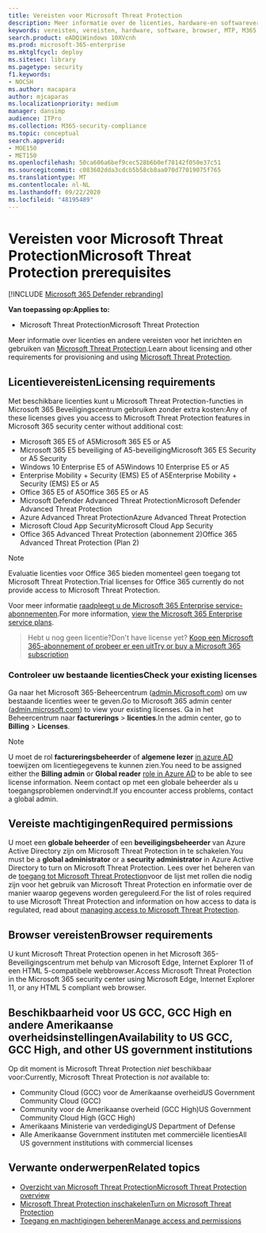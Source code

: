 ```yaml
---
title: Vereisten voor Microsoft Threat Protection
description: Meer informatie over de licenties, hardware-en softwarevereisten en andere configuratie-instellingen voor Microsoft Threat Protection
keywords: vereisten, vereisten, hardware, software, browser, MTP, M365, licentie, E5, A5, EMS, aankoop
search.product: eADQiWindows 10XVcnh
ms.prod: microsoft-365-enterprise
ms.mktglfcycl: deploy
ms.sitesec: library
ms.pagetype: security
f1.keywords:
- NOCSH
ms.author: macapara
author: mjcaparas
ms.localizationpriority: medium
manager: dansimp
audience: ITPro
ms.collection: M365-security-compliance
ms.topic: conceptual
search.appverid:
- MOE150
- MET150
ms.openlocfilehash: 50ca606a6bef9cec528b6b0ef78142f050e37c51
ms.sourcegitcommit: c083602dda3cdcb5b58cb8aa070d77019075f765
ms.translationtype: MT
ms.contentlocale: nl-NL
ms.lasthandoff: 09/22/2020
ms.locfileid: "48195489"
---
```

# <a name="microsoft-threat-protection-prerequisites"></a><span data-ttu-id="0067a-104">Vereisten voor Microsoft Threat Protection</span><span class="sxs-lookup"><span data-stu-id="0067a-104">Microsoft Threat Protection prerequisites</span></span>

[!INCLUDE [Microsoft 365 Defender rebranding](../includes/microsoft-defender.md)]


<span data-ttu-id="0067a-105">**Van toepassing op:**</span><span class="sxs-lookup"><span data-stu-id="0067a-105">**Applies to:**</span></span>
- <span data-ttu-id="0067a-106">Microsoft Threat Protection</span><span class="sxs-lookup"><span data-stu-id="0067a-106">Microsoft Threat Protection</span></span>

<span data-ttu-id="0067a-107">Meer informatie over licenties en andere vereisten voor het inrichten en gebruiken van [Microsoft Threat Protection](microsoft-threat-protection.md).</span><span class="sxs-lookup"><span data-stu-id="0067a-107">Learn about licensing and other requirements for provisioning and using [Microsoft Threat Protection](microsoft-threat-protection.md).</span></span>

## <a name="licensing-requirements"></a><span data-ttu-id="0067a-108">Licentievereisten</span><span class="sxs-lookup"><span data-stu-id="0067a-108">Licensing requirements</span></span>
<span data-ttu-id="0067a-109">Met beschikbare licenties kunt u Microsoft Threat Protection-functies in Microsoft 365 Beveiligingscentrum gebruiken zonder extra kosten:</span><span class="sxs-lookup"><span data-stu-id="0067a-109">Any of these licenses gives you access to Microsoft Threat Protection features in Microsoft 365 security center without additional cost:</span></span>

- <span data-ttu-id="0067a-110">Microsoft 365 E5 of A5</span><span class="sxs-lookup"><span data-stu-id="0067a-110">Microsoft 365 E5 or A5</span></span>
- <span data-ttu-id="0067a-111">Microsoft 365 E5 beveiliging of A5-beveiliging</span><span class="sxs-lookup"><span data-stu-id="0067a-111">Microsoft 365 E5 Security or A5 Security</span></span>
- <span data-ttu-id="0067a-112">Windows 10 Enterprise E5 of A5</span><span class="sxs-lookup"><span data-stu-id="0067a-112">Windows 10 Enterprise E5 or A5</span></span>
- <span data-ttu-id="0067a-113">Enterprise Mobility + Security (EMS) E5 of A5</span><span class="sxs-lookup"><span data-stu-id="0067a-113">Enterprise Mobility + Security (EMS) E5 or A5</span></span> 
- <span data-ttu-id="0067a-114">Office 365 E5 of A5</span><span class="sxs-lookup"><span data-stu-id="0067a-114">Office 365 E5 or A5</span></span>
- <span data-ttu-id="0067a-115">Microsoft Defender Advanced Threat Protection</span><span class="sxs-lookup"><span data-stu-id="0067a-115">Microsoft Defender Advanced Threat Protection</span></span>
- <span data-ttu-id="0067a-116">Azure Advanced Threat Protection</span><span class="sxs-lookup"><span data-stu-id="0067a-116">Azure Advanced Threat Protection</span></span> 
- <span data-ttu-id="0067a-117">Microsoft Cloud App Security</span><span class="sxs-lookup"><span data-stu-id="0067a-117">Microsoft Cloud App Security</span></span>
- <span data-ttu-id="0067a-118">Office 365 Advanced Threat Protection (abonnement 2)</span><span class="sxs-lookup"><span data-stu-id="0067a-118">Office 365 Advanced Threat Protection (Plan 2)</span></span>

> [!NOTE]
> <span data-ttu-id="0067a-119">Evaluatie licenties voor Office 365 bieden momenteel geen toegang tot Microsoft Threat Protection.</span><span class="sxs-lookup"><span data-stu-id="0067a-119">Trial licenses for Office 365 currently do not provide access to Microsoft Threat Protection.</span></span>

<span data-ttu-id="0067a-120">Voor meer informatie [raadpleegt u de Microsoft 365 Enterprise service-abonnementen](https://www.microsoft.com/licensing/product-licensing/microsoft-365-enterprise).</span><span class="sxs-lookup"><span data-stu-id="0067a-120">For more information, [view the Microsoft 365 Enterprise service plans](https://www.microsoft.com/licensing/product-licensing/microsoft-365-enterprise).</span></span>

> <span data-ttu-id="0067a-121">Hebt u nog geen licentie?</span><span class="sxs-lookup"><span data-stu-id="0067a-121">Don't have license yet?</span></span> [<span data-ttu-id="0067a-122">Koop een Microsoft 365-abonnement of probeer er een uit</span><span class="sxs-lookup"><span data-stu-id="0067a-122">Try or buy a Microsoft 365 subscription</span></span>](https://docs.microsoft.com/microsoft-365/commerce/try-or-buy-microsoft-365?view=o365-worldwide)

### <a name="check-your-existing--licenses"></a><span data-ttu-id="0067a-123">Controleer uw bestaande licenties</span><span class="sxs-lookup"><span data-stu-id="0067a-123">Check your existing  licenses</span></span>
<span data-ttu-id="0067a-124">Ga naar het Microsoft 365-Beheercentrum ([admin.Microsoft.com](https://admin.microsoft.com/)) om uw bestaande licenties weer te geven.</span><span class="sxs-lookup"><span data-stu-id="0067a-124">Go to Microsoft 365 admin center ([admin.microsoft.com](https://admin.microsoft.com/)) to view your existing licenses.</span></span> <span data-ttu-id="0067a-125">Ga in het Beheercentrum naar **facturerings**  >  **licenties**.</span><span class="sxs-lookup"><span data-stu-id="0067a-125">In the admin center, go to **Billing** > **Licenses**.</span></span>

>[!NOTE]
> <span data-ttu-id="0067a-126">U moet de rol **factureringsbeheerder** of **algemene lezer** [in azure AD](https://docs.microsoft.com/azure/active-directory/users-groups-roles/directory-assign-admin-roles#available-roles) toewijzen om licentiegegevens te kunnen zien.</span><span class="sxs-lookup"><span data-stu-id="0067a-126">You need to be assigned either the **Billing admin** or **Global reader** [role in Azure AD](https://docs.microsoft.com/azure/active-directory/users-groups-roles/directory-assign-admin-roles#available-roles) to be able to see license information.</span></span> <span data-ttu-id="0067a-127">Neem contact op met een globale beheerder als u toegangsproblemen ondervindt.</span><span class="sxs-lookup"><span data-stu-id="0067a-127">If you encounter access problems, contact a global admin.</span></span>

## <a name="required-permissions"></a><span data-ttu-id="0067a-128">Vereiste machtigingen</span><span class="sxs-lookup"><span data-stu-id="0067a-128">Required permissions</span></span>
<span data-ttu-id="0067a-129">U moet een **globale beheerder** of een **beveiligingsbeheerder** van Azure Active Directory zijn om Microsoft Threat Protection in te schakelen.</span><span class="sxs-lookup"><span data-stu-id="0067a-129">You must be a **global administrator** or a **security administrator** in Azure Active Directory to turn on Microsoft Threat Protection.</span></span> <span data-ttu-id="0067a-130">Lees over het beheren van de [toegang tot Microsoft Threat Protection](mtp-permissions.md)voor de lijst met rollen die nodig zijn voor het gebruik van Microsoft Threat Protection en informatie over de manier waarop gegevens worden gereguleerd.</span><span class="sxs-lookup"><span data-stu-id="0067a-130">For the list of roles required to use Microsoft Threat Protection and information on how access to data is regulated, read about [managing access to Microsoft Threat Protection](mtp-permissions.md).</span></span>

## <a name="browser-requirements"></a><span data-ttu-id="0067a-131">Browser vereisten</span><span class="sxs-lookup"><span data-stu-id="0067a-131">Browser requirements</span></span>
<span data-ttu-id="0067a-132">U kunt Microsoft Threat Protection openen in het Microsoft 365-Beveiligingscentrum met behulp van Microsoft Edge, Internet Explorer 11 of een HTML 5-compatibele webbrowser.</span><span class="sxs-lookup"><span data-stu-id="0067a-132">Access Microsoft Threat Protection in the Microsoft 365 security center using Microsoft Edge, Internet Explorer 11, or any HTML 5 compliant web browser.</span></span>

## <a name="availability-to-us-gcc-gcc-high-and-other-us-government-institutions"></a><span data-ttu-id="0067a-133">Beschikbaarheid voor US GCC, GCC High en andere Amerikaanse overheidsinstellingen</span><span class="sxs-lookup"><span data-stu-id="0067a-133">Availability to US GCC, GCC High, and other US government institutions</span></span>
<span data-ttu-id="0067a-134">Op dit moment is Microsoft Threat Protection *niet* beschikbaar voor:</span><span class="sxs-lookup"><span data-stu-id="0067a-134">Currently, Microsoft Threat Protection is *not* available to:</span></span>
- <span data-ttu-id="0067a-135">Community Cloud (GCC) voor de Amerikaanse overheid</span><span class="sxs-lookup"><span data-stu-id="0067a-135">US Government Community Cloud (GCC)</span></span>
- <span data-ttu-id="0067a-136">Community voor de Amerikaanse overheid (GCC High)</span><span class="sxs-lookup"><span data-stu-id="0067a-136">US Government Community Cloud High (GCC High)</span></span>
- <span data-ttu-id="0067a-137">Amerikaans Ministerie van verdediging</span><span class="sxs-lookup"><span data-stu-id="0067a-137">US Department of Defense</span></span>
- <span data-ttu-id="0067a-138">Alle Amerikaanse Government instituten met commerciële licenties</span><span class="sxs-lookup"><span data-stu-id="0067a-138">All US government institutions with commercial licenses</span></span>

## <a name="related-topics"></a><span data-ttu-id="0067a-139">Verwante onderwerpen</span><span class="sxs-lookup"><span data-stu-id="0067a-139">Related topics</span></span>
- [<span data-ttu-id="0067a-140">Overzicht van Microsoft Threat Protection</span><span class="sxs-lookup"><span data-stu-id="0067a-140">Microsoft Threat Protection overview</span></span>](microsoft-threat-protection.md)
- [<span data-ttu-id="0067a-141">Microsoft Threat Protection inschakelen</span><span class="sxs-lookup"><span data-stu-id="0067a-141">Turn on Microsoft Threat Protection</span></span>](mtp-enable.md)
- [<span data-ttu-id="0067a-142">Toegang en machtigingen beheren</span><span class="sxs-lookup"><span data-stu-id="0067a-142">Manage access and permissions</span></span>](mtp-permissions.md)
